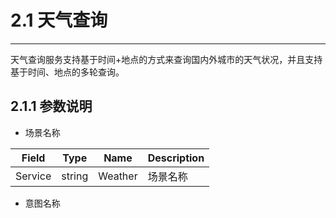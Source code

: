 # 2.1 天气查询

---

天气查询服务支持基于时间+地点的方式来查询国内外城市的天气状况，并且支持基于时间、地点的多轮查询。

## 2.1.1 参数说明

* 场景名称

| Field | Type | Name | Description |
| --- | --- | --- | --- |
| Service | string | Weather | 场景名称 |

* 意图名称

